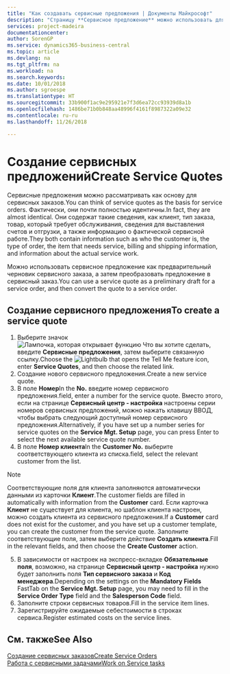 ```yaml
---
title: "Как создавать сервисные предложения | Документы Майкрософт"
description: "Страницу **Сервисное предложение** можно использовать для создания документов, в которые вводится информация о сервисе, например ремонте и обслуживании, для сервисных товаров по запросу клиента. Можно использовать сервисное предложение как предварительный черновик сервисного заказа, а затем преобразовать предложение в сервисный заказ."
services: project-madeira
documentationcenter: 
author: SorenGP
ms.service: dynamics365-business-central
ms.topic: article
ms.devlang: na
ms.tgt_pltfrm: na
ms.workload: na
ms.search.keywords: 
ms.date: 10/01/2018
ms.author: sgroespe
ms.translationtype: HT
ms.sourcegitcommit: 33b900f1ac9e295921e7f3d6ea72cc93939d8a1b
ms.openlocfilehash: 1486be71b0b848aa48996f4161f8987322a09e32
ms.contentlocale: ru-ru
ms.lasthandoff: 11/26/2018

---
```

# <a name="create-service-quotes"></a><span data-ttu-id="b127b-104">Создание сервисных предложений</span><span class="sxs-lookup"><span data-stu-id="b127b-104">Create Service Quotes</span></span>
<span data-ttu-id="b127b-105">Сервисные предложения можно рассматривать как основу для сервисных заказов.</span><span class="sxs-lookup"><span data-stu-id="b127b-105">You can think of service quotes as the basis for service orders.</span></span> <span data-ttu-id="b127b-106">Фактически, они почти полностью идентичны.</span><span class="sxs-lookup"><span data-stu-id="b127b-106">In fact, they are almost identical.</span></span> <span data-ttu-id="b127b-107">Они содержат такие сведения, как клиент, тип заказа, товар, который требует обслуживания, сведения для выставления счетов и отгрузки, а также информацию о фактической сервисной работе.</span><span class="sxs-lookup"><span data-stu-id="b127b-107">They both contain information such as who the customer is, the type of order, the item that needs service, billing and shipping information, and information about the actual service work.</span></span>
 
<span data-ttu-id="b127b-108">Можно использовать сервисное предложение как предварительный черновик сервисного заказа, а затем преобразовать предложение в сервисный заказ.</span><span class="sxs-lookup"><span data-stu-id="b127b-108">You can use a service quote as a preliminary draft for a service order, and then convert the quote to a service order.</span></span>  
  
## <a name="to-create-a-service-quote"></a><span data-ttu-id="b127b-109">Создание сервисного предложения</span><span class="sxs-lookup"><span data-stu-id="b127b-109">To create a service quote</span></span>  
1. <span data-ttu-id="b127b-110">Выберите значок ![Лампочка, которая открывает функцию Что вы хотите сделать](media/ui-search/search_small.png "Что вы хотите сделать"), введите **Сервисные предложения**, затем выберите связанную ссылку.</span><span class="sxs-lookup"><span data-stu-id="b127b-110">Choose the ![Lightbulb that opens the Tell Me feature](media/ui-search/search_small.png "Tell me what you want to do") icon, enter **Service Quotes**, and then choose the related link.</span></span>  
2. <span data-ttu-id="b127b-111">Создание нового сервисного предложения.</span><span class="sxs-lookup"><span data-stu-id="b127b-111">Create a new service quote.</span></span>  
3. <span data-ttu-id="b127b-112">В поле **Номер**</span><span class="sxs-lookup"><span data-stu-id="b127b-112">In the **No.**</span></span> <span data-ttu-id="b127b-113">введите номер сервисного предложения.</span><span class="sxs-lookup"><span data-stu-id="b127b-113">field, enter a number for the service quote.</span></span> <span data-ttu-id="b127b-114">Вместо этого, если на странице **Сервисный центр - настройка** настроены серии номеров сервисных предложений, можно нажать клавишу ВВОД, чтобы выбрать следующий доступный номер сервисного предложения.</span><span class="sxs-lookup"><span data-stu-id="b127b-114">Alternatively, if you have set up a number series for service quotes on the **Service Mgt. Setup** page, you can press Enter to select the next available service quote number.</span></span>  
4. <span data-ttu-id="b127b-115">В поле **Номер клиента**</span><span class="sxs-lookup"><span data-stu-id="b127b-115">In the **Customer No.**</span></span>  <span data-ttu-id="b127b-116">выберите соответствующего клиента из списка.</span><span class="sxs-lookup"><span data-stu-id="b127b-116">field, select the relevant customer from the list.</span></span>  

  > [!Note]  
  >  <span data-ttu-id="b127b-117">Соответствующие поля для клиента заполняются автоматически данными из карточки **Клиент**.</span><span class="sxs-lookup"><span data-stu-id="b127b-117">The customer fields are filled in automatically with information from the **Customer** card.</span></span> <span data-ttu-id="b127b-118">Если карточка **Клиент** не существует для клиента, но шаблон клиента настроен, можно создать клиента из сервисного предложения.</span><span class="sxs-lookup"><span data-stu-id="b127b-118">If a **Customer** card does not exist for the customer, and you have set up a customer template, you can create the customer from the service quote.</span></span> <span data-ttu-id="b127b-119">Заполните соответствующие поля, затем выберите действие **Создать клиента**.</span><span class="sxs-lookup"><span data-stu-id="b127b-119">Fill in the relevant fields, and then choose the **Create Customer** action.</span></span>  
  
5. <span data-ttu-id="b127b-120">В зависимости от настроек на экспресс-вкладке **Обязательные поля**, возможно, на странице **Сервисный центр - настройка** нужно будет заполнить поля **Тип сервисного заказа** и **Код менеджера**.</span><span class="sxs-lookup"><span data-stu-id="b127b-120">Depending on the settings on the **Mandatory Fields** FastTab on the **Service Mgt. Setup** page, you may need to fill in the **Service Order Type** field and the **Salesperson Code** field.</span></span>  
6. <span data-ttu-id="b127b-121">Заполните строки сервисных товаров.</span><span class="sxs-lookup"><span data-stu-id="b127b-121">Fill in the service item lines.</span></span>  
7. <span data-ttu-id="b127b-122">Зарегистрируйте ожидаемые себестоимости в строках сервиса.</span><span class="sxs-lookup"><span data-stu-id="b127b-122">Register estimated costs on the service lines.</span></span>  
  
## <a name="see-also"></a><span data-ttu-id="b127b-123">См. также</span><span class="sxs-lookup"><span data-stu-id="b127b-123">See Also</span></span>  
[<span data-ttu-id="b127b-124">Создание сервисных заказов</span><span class="sxs-lookup"><span data-stu-id="b127b-124">Create Service Orders</span></span>](service-how-to-create-service-orders.md)  
[<span data-ttu-id="b127b-125">Работа с сервисными задачами</span><span class="sxs-lookup"><span data-stu-id="b127b-125">Work on Service tasks</span></span>](service-how-to-work-on-service-tasks.md)  

 
